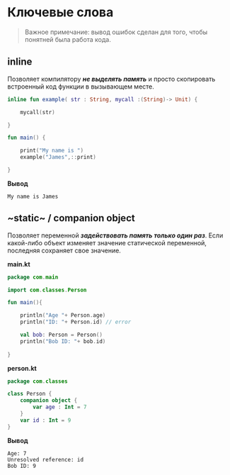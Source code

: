 
# Ключевые слова
>Важное примечание: вывод ошибок сделан для того, чтобы понятней была работа кода.

## inline
Позволяет компилятору ***не выделять память*** и просто скопировать встроенный код функции в вызывающем месте.

```kotlin
inline fun example( str : String, mycall :(String)-> Unit) {

    mycall(str)

}

fun main() {

    print("My name is ")
    example("James",::print)

} 
```
**Вывод**
```
My name is James
```

##
##

## ~static~ / companion object
Позволяет переменной ***задействовать память только один раз***. Если какой-либо объект изменяет значение статической переменной, последняя сохраняет свое значение.

**main.kt**
```kotlin
package com.main

import com.classes.Person

fun main(){

    println("Age "+ Person.age)
    println("ID: "+ Person.id) // error

    val bob: Person = Person()
    println("Bob ID: "+ bob.id)
    
}
```
**person.kt**
```kotlin
package com.classes

class Person {
    companion object {
        var age : Int = 7
    }
    var id : Int = 9
}
```
**Вывод**
```
Age: 7
Unresolved reference: id
Bob ID: 9
```


##
##

